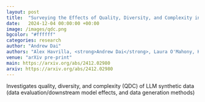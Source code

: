 ```yaml
---
layout: post
title:  "Surveying the Effects of Quality, Diversity, and Complexity in Synthetic Data From Large Language Models"
date:   2024-12-04 00:00:00 +00:00
image: /images/qdc.png
bgcolor: "#ffffff"
categories: research
author: "Andrew Dai"
authors: "Alex Havrilla, <strong>Andrew Dai</strong>, Laura O'Mahony, Koen Oostermeijer, Vera Zisler, Alon Albalak, Fabrizio Milo, Sharath Chandra Raparthy, Kanishk Gandhi, Baber Abbasi, Duy Phung, Maia Iyer, Dakota Mahan, Chase Blagden, Srishti Gureja, Mohammed Hamdy, Wen-Ding Li, Giovanni Paolini, Pawan Sasanka Ammanamanchi, Elliot Meyerson"
venue: "arXiv pre-print"
main: https://arxiv.org/abs/2412.02980
arxiv: https://arxiv.org/abs/2412.02980
---
```

Investigates quality, diversity, and complexity (QDC) of LLM synthetic data (data evaluation/downstream model effects, and data generation methods)
